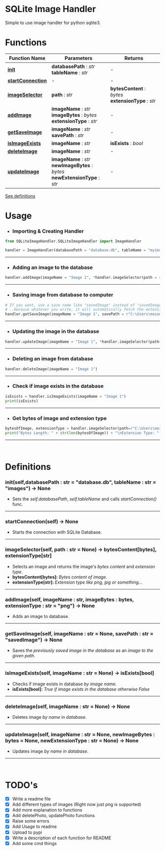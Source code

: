 # SQLite Image Handler
Simple to use image handler for python sqlite3.

# Functions
Function Name | Parameters | Returns
------------- | ---------- | -------
**[init]** | **databasePath** : *str* <br> **tableName** : *str* | - |
**[startConnection]** | - | - |
**[imageSelector]** | **path** : *str* | **bytesContent** : *bytes* <br> **extensionType** : *str* |
**[addImage]** | **imageName** : *str* <br> **imageBytes** : *bytes* <br> **extensionType** : *str* | - |
**[getSaveImage]** | **imageName** : *str* <br> **savePath** : *str* | - |
**[isImageExists]** | **imageName** : *str* | **isExists** : *bool* |
**[deleteImage]** | **imageName** : *str* | - |
**[updateImage]** | **imageName** : *str* <br> **newImageBytes** : *bytes* <br> **newExtensionType** : *str* | - |

[See definitions](#definitions)

[init]: #initselfdatabasepath--str--databasedb-tablename--str--images---none

[startConnection]: #startconnectionself---none

[imageSelector]: #imageselectorself-path--str--none---bytescontentbytes-extensiontypestr

[addImage]: #addimageself-imagename--str-imagebytes--bytes-extensiontype--str--png---none

[getSaveImage]: #getsaveimageself-imagename--str--none-savepath--str--savedimage---none

[isImageExists]: #isimageexistsself-imagename--str--none---isexistsbool

[deleteImage]: #deleteimageself-imagename--str--none---none

[updateImage]: #updateimageself-imagename--str--none-newimagebytes--bytes--none-newextensiontype--str--none---none

# Usage

- <h3>Importing & Creating Handler</h3>

```python
from SQLiteImageHandler.SQLiteImageHandler import ImageHandler

handler = ImageHandler(databasePath = "database.db", tableName = "myimages")
```
<hr>

- <h3>Adding an image to the database</h3>

```python
handler.addImage(imageName = "Image 1", *handler.imageSelector(path = r"C:\Users\mozancetin\Desktop\myimage1.png"))
```
<hr>

- <h3>Saving image from database to computer</h3>

```python
# If you want, use a save name like "savedImage" instead of "savedImage.png"
# ..because whatever you write, it will automatically fetch the extension from the database.
handler.getSaveImage(imageName = "Image 1", savePath = r"C:\Users\mozancetin\Desktop\savedImage.png")
```
<hr>

- <h3>Updating the image in the database</h3>

```python
handler.updateImage(imageName = "Image 1", *handler.imageSelector(path=r"C:\Users\mozancetin\Desktop\myimage2.png"))
```
<hr>

- <h3>Deleting an image from database</h3>

```python
handler.deleteImage(imageName = "Image 1")
```
<hr>

- <h3>Check if image exists in the database</h3>

```python
isExists = handler.isImageExists(imageName = "Image 1")
print(isExists)
```
<hr>

- <h3>Get bytes of image and extension type</h3>

```python
bytesOfImage, extensionType = handler.imageSelector(path=r"C:\Users\mozancetin\Desktop\myimage1.png")
print("Bytes Length: " + str(len(bytesOfImage)) + "\nExtension Type: " + extensionType)
```
<hr>
<br>

# Definitions

### __init__(self,databasePath : str = "database.db", tableName : str = "images") -> None

- Sets the *self.databasePath*, *self.tableName* and calls *startConnection()* func.

<hr>

### startConnection(self) -> None

- Starts the connection with SQLite Database.

<hr>

### imageSelector(self, path : str = None) -> bytesContent[bytes], extensionType[str]

- Selects an image and returns the image's *bytes content* and *extension type*.
- **bytesContent[bytes]:** *Bytes content of image.*
- **extensionType[str]:** *Extension type like png, jpg or something...*

<hr>

### addImage(self, imageName : str, imageBytes : bytes, extensionType : str = "png") -> None

- Adds an image to database.

<hr>

### getSaveImage(self, imageName : str = None, savePath : str = "savedImage") -> None

- Saves the *previously saved image in the database* as an *image to the given path*.

<hr>

### isImageExists(self, imageName : str = None) -> isExists[bool]

- Checks if image exists in database *by image name*.
- **isExists[bool]:** *True if image exists in the database otherwise False*

<hr>

### deleteImage(self, imageName : str = None) -> None

- Deletes image *by name in database*.

<hr>

### updateImage(self, imageName : str = None, newImageBytes : bytes = None, newExtensionType : str = None) -> None

- Updates image *by name in database*.

<hr>
<br>

# TODO's
- [x] Write a readme file
- [x] Add different types of images (Right now just png is supported)
- [x] Add more explanation to functions
- [x] Add deletePhoto, updatePhoto functions
- [x] Raise some errors
- [x] Add Usage to readme
- [x] Upload to pypi
- [x] Write a description of each function for README
- [x] Add some cmd things
